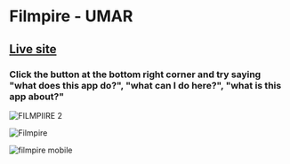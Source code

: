 # Filmpire - UMAR

## [Live site](https://fir-39642.web.app/)
    
### Click the button at the bottom right corner and try saying  "what does this app do?", "what can I do here?", "what is this app about?"


![FILMPIIRE 2](https://user-images.githubusercontent.com/90206214/186512802-3fc93a27-0e63-4113-b132-a9023fd90fd4.PNG)

![Filmpire](https://user-images.githubusercontent.com/90206214/186512871-39bb060d-3191-4853-a8e3-44f6aa458b90.PNG)
 
![filmpire mobile](https://user-images.githubusercontent.com/90206214/186535614-fd5a9a30-af4c-4d3a-b3fd-c940f1ffcf08.PNG)

